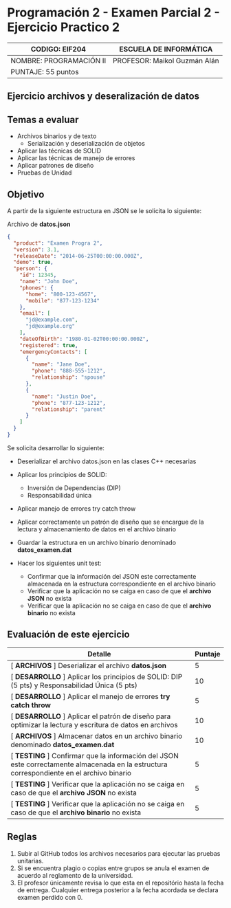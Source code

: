 # Programación 2 - Examen Parcial 2 - Ejercicio Practico 2

| CODIGO: EIF204          | ESCUELA DE INFORMÁTICA       |
| ----------------------- | ---------------------------- |
| NOMBRE: PROGRAMACIÓN II | PROFESOR: Maikol Guzmán Alán |
| PUNTAJE: 55 puntos      |                              |

## Ejercicio archivos y deseralización de datos

## Temas a evaluar

- Archivos binarios y de texto
  - Serialización y deserialización de objetos
- Aplicar las técnicas de SOLID
- Aplicar las técnicas de manejo de errores
- Aplicar patrones de diseño
- Pruebas de Unidad

## Objetivo

A partir de la siguiente estructura en JSON se le solicita lo siguiente:

Archivo de **datos.json**

```json
{
  "product": "Examen Progra 2",
  "version": 3.1,
  "releaseDate": "2014-06-25T00:00:00.000Z",
  "demo": true,
  "person": {
    "id": 12345,
    "name": "John Doe",
    "phones": {
      "home": "800-123-4567",
      "mobile": "877-123-1234"
    },
    "email": [
      "jd@example.com",
      "jd@example.org"
    ],
    "dateOfBirth": "1980-01-02T00:00:00.000Z",
    "registered": true,
    "emergencyContacts": [
      {
        "name": "Jane Doe",
        "phone": "888-555-1212",
        "relationship": "spouse"
      },
      {
        "name": "Justin Doe",
        "phone": "877-123-1212",
        "relationship": "parent"
      }
    ]
  }
}
```

Se solicita desarrollar lo siguiente:

- Deserializar el archivo datos.json en las clases C++ necesarias

- Aplicar los principios de SOLID:

  - Inversión de Dependencias (DIP)
  - Responsabilidad única

- Aplicar manejo de errores try catch throw

- Aplicar correctamente un patrón de diseño que se encargue de la lectura y almacenamiento de datos en el archivo binario

- Guardar la estructura en un archivo binario denominado **datos_examen.dat**

- Hacer los siguientes unit test:

  - Confirmar que la información del JSON este correctamente almacenada en la estructura correspondiente en el archivo binario
  - Verificar que la aplicación no se caiga en caso de que el **archivo JSON** no exista
  - Verificar que la aplicación no se caiga en caso de que el **archivo binario** no exista

## Evaluación de este ejercicio

| Detalle                                                      | Puntaje |
| ------------------------------------------------------------ | ------- |
| [ **ARCHIVOS** ] Deserializar el archivo **datos.json**      | 5       |
| [ **DESARROLLO** ] Aplicar los principios de SOLID:  DIP (5 pts) y Responsabilidad Única (5 pts) | 10      |
| [ **DESARROLLO** ] Aplicar el manejo de errores **try catch throw** | 5       |
| [ **DESARROLLO** ] Aplicar el patrón de diseño para optimizar la lectura y escritura de datos en archivos | 10      |
| [ **ARCHIVOS** ] Almacenar datos en un archivo binario denominado **datos_examen.dat** | 10      |
| [ **TESTING** ] Confirmar que la información del JSON este correctamente almacenada en la estructura correspondiente en el archivo binario | 5       |
| [ **TESTING** ] Verificar que la aplicación no se caiga en caso de que el **archivo JSON** no exista | 5       |
| [ **TESTING** ] Verificar que la aplicación no se caiga en caso de que el **archivo binario** no exista | 5       |

## Reglas

1. Subir al GitHub todos los archivos necesarios para ejecutar las pruebas unitarias.
2. Si se encuentra plagio o copias entre grupos se anula el examen de acuerdo al reglamento de la universidad.
3. El profesor únicamente revisa lo que esta en el repositório hasta la fecha de entrega. Cualquier entrega posterior a la fecha acordada se declara examen perdido con 0.
